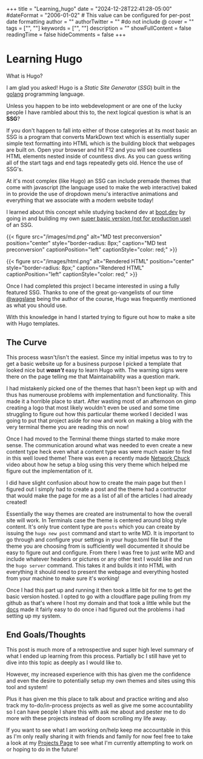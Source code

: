 +++
title = "Learning_hugo"
date = "2024-12-28T22:41:28-05:00"
#dateFormat = "2006-01-02" # This value can be configured for per-post date formatting
author = ""
authorTwitter = "" #do not include @
cover = ""
tags = ["", ""]
keywords = ["", ""]
description = ""
showFullContent = false
readingTime = false
hideComments = false
+++

# Learning Hugo

What is Hugo?

I am glad you asked! Hugo is a *Static Site Generator* (*SSG*) built in the [golang](https://go.dev/) programming language.

Unless you happen to be into webdevelopment or are one of the lucky people I have rambled about this to, the next logical question is what is an **SSG**? 

If you don't happen to fall into either of those categories at its most basic an SSG is a program that converts MarkDown text which is essentially super simple text formatting into HTML which is the building block that webpages are built on. Open your browser and hit F12 and you will see countless HTML elements nested inside of countless divs. As you can guess writing all of the start tags and end tags repeatedly gets old. Hence the use of SSG's.

At it's most complex (like Hugo) an SSG can include premade themes that come with javascript (the language used to make the web interactive) baked in to provide the use of dropdown menu's interactive animations and everything that we associate with a modern website today!

I learned about this concept while studying backend dev at [boot.dev](https://boot.dev) by going in and building my own [super basic version (not for production use)](https://github.com/jkboyo/SSG) of an SSG.

{{< figure src="/images/md.png" alt="MD test preconversion" position="center" style="border-radius: 8px;" caption="MD test preconversion" captionPosition="left" captionStyle="color: red;" >}}

{{< figure src="/images/html.png" alt="Rendered HTML" position="center" style="border-radius: 8px;" caption="Rendered HTML" captionPosition="left" captionStyle="color: red;" >}}

Once I had completed this project I became interested in using a fully featured SSG. Thanks to one of the great go-vangelists of our time [@wagslane](https://x.com/wagslane?mx=2) being the author of the course, Hugo was frequently mentioned as what you should use.

With this knowledge in hand I started trying to figure out how to make a site with Hugo templates.

## The Curve

This process wasn't/isn't the easiest. Since my initial impetus was to try to get a basic website up for a business purpose I picked a template that looked nice but ***wasn't*** easy to learn Hugo with. The warning signs were there on the page telling me that Maintainability was a question mark.

I had mistakenly picked one of the themes that hasn't been kept up with and thus has numerouse problems with implementation and functionality. This made it a horrible place to start. After wasting most of an afternoon on gimp creating a logo that most likely wouldn't even be used and some time struggling to figure out how this particular theme worked I decided I was going to put that project aside for now and work on making a blog with the very terminal theme you are reading this on now!

Once I had moved to the Terminal theme things started to make more sense. The communication around what was needed to even create a new content type heck even what a content type was were much easier to find in this well loved theme! There was even a recently made [Network Chuck](https://www.youtube.com/@NetworkChuck) video about how he setup a blog using this very theme which helped me figure out the implementation of it.

I did have slight confusion about how to create the main page but then I figured out I simply had to create a post and the theme had a contructor that would make the page for me as a list of all of the articles I had already created!

Essentially the way themes are created are instrumental to how the overall site will work. In Terminals case the theme is centered around blog style content. It's only true content type are `posts` which you can create by issuing the `hugo new post` command and start to write MD. It is important to go through and configure your settings in your hugo.toml file but if the theme you are choosing from is sufficiently well documented it should be easy to figure out and configure. From there I was free to just write MD and include whatever headers or pictures or any other text I would like and run the `hugo server` command. This takes it and builds it into HTML with everything it should need to present the webpage and everything hosted from your machine to make sure it's working!

Once I had this part up and running it then took a little bit for me to get the basic version hosted. I opted to go with a cloudflare page pulling from my github as that's where I host my domain and that took a little while but the [docs](https://developers.cloudflare.com/pages/framework-guides/deploy-a-hugo-site/) made it fairly easy to do once i had figured out the problems i had setting up my system.

## End Goals/Thoughts

This post is much more of a retrospective and super high level summary of what I ended up learning from this process. Partially bc I still have yet to dive into this topic as deeply as I would like to.

However, my increased experience with this has given me the confidence and even the desire to potentially setup my own themes and sites using this tool and system!

Plus it has given me this place to talk about and practice writing and also track my to-do/in-process projects as well as give me some accountability so I can have people I share this with ask me about and pester me to do more with these projects instead of doom scrolling my life away.

If you want to see what I am working on/help keep me accountable in this as I'm only really sharing it with friends and family for now feel free to take a look at my [Projects Page](/projects) to see what I'm currently attempting to work on or hoping to do in the future!
